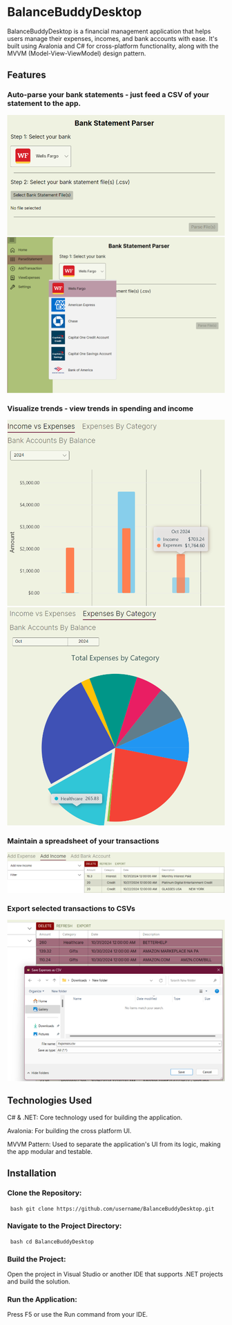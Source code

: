 # BalanceBuddyDesktop

BalanceBuddyDesktop is a financial management application that helps users manage their expenses, incomes, and bank accounts with ease. 
It's built using Avalonia and C# for cross-platform functionality, along with the MVVM (Model-View-ViewModel) design pattern.
## Features
### Auto-parse your bank statements - just feed a CSV of your statement to the app.
![alt text](README_images/image.png)
![alt text](README_images/image-1.png)

### Visualize trends - view trends in spending and income
![alt text](README_images/image-2.png)
![alt text](README_images/image-3.png)

### Maintain a spreadsheet of your transactions
![alt text](README_images/image-4.png)

### Export selected transactions to CSVs
![alt text](README_images/image-5.png)

## Technologies Used

C# & .NET: Core technology used for building the application.

Avalonia: For building the cross platform UI.

MVVM Pattern: Used to separate the application's UI from its logic, making the app modular and testable.

## Installation

### Clone the Repository:

``` bash git clone https://github.com/username/BalanceBuddyDesktop.git```

### Navigate to the Project Directory:

``` bash cd BalanceBuddyDesktop```

### Build the Project:
Open the project in Visual Studio or another IDE that supports .NET projects and build the solution.

### Run the Application:
Press F5 or use the Run command from your IDE.
